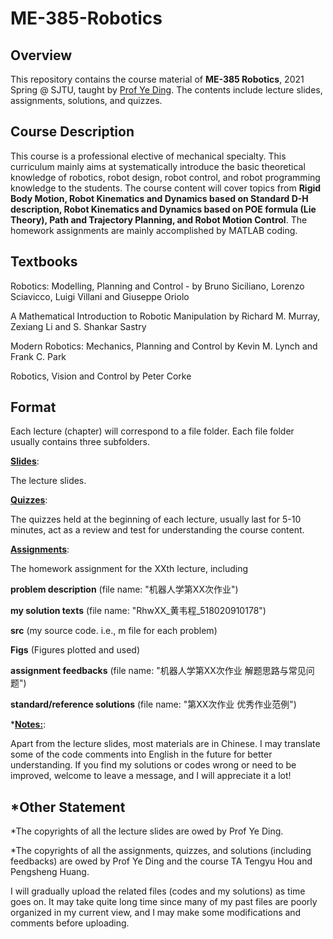 # ME-385-Robotics

## Overview

This repository contains the course material of **ME-385 Robotics**, 2021 Spring @ SJTU, taught by [Prof Ye Ding](https://me.sjtu.edu.cn/en/FullTimeTeacher/dingye.html). The contents include lecture slides, assignments, solutions, and quizzes.

## Course Description

This course is a professional elective of mechanical specialty. This curriculum mainly aims at systematically introduce the basic theoretical knowledge of robotics, robot design, robot control, and robot programming knowledge to the students. The course content will cover topics from **Rigid Body Motion, Robot Kinematics and Dynamics based on Standard D-H description, Robot Kinematics and Dynamics based on POE formula (Lie Theory), Path and Trajectory Planning, and Robot Motion Control**. The homework assignments are mainly accomplished by MATLAB coding.

## Textbooks

Robotics: Modelling, Planning and Control - by Bruno Siciliano, Lorenzo Sciavicco, Luigi Villani and Giuseppe Oriolo

A Mathematical Introduction to Robotic Manipulation by Richard M. Murray, Zexiang Li and S. Shankar Sastry

Modern Robotics: Mechanics, Planning and Control by Kevin M. Lynch and Frank C. Park

Robotics, Vision and Control by Peter Corke

## Format

Each lecture (chapter) will correspond to a file folder. Each file folder usually contains three subfolders.

**<u>Slides</u>**:

The lecture slides.

**<u>Quizzes</u>**: 

The quizzes held at the beginning of each lecture, usually last for 5-10 minutes, act as a review and test for understanding the course content.

**<u>Assignments</u>**: 

The homework assignment for the XXth lecture, including 

**problem description** (file name: "机器人学第XX次作业")

**my solution texts** (file name: "RhwXX\_黄韦程\_518020910178")

**src** (my source code. i.e., m file for each problem)

**Figs** (Figures plotted and used)

**assignment feedbacks** (file name: "机器人学第XX次作业 解题思路与常见问题")

**standard/reference solutions** (file name: "第XX次作业 优秀作业范例")



***<u>Notes:</u>**: 

Apart from the lecture slides, most materials are in Chinese. I may translate some of the code comments into English in the future for better understanding. If you find my solutions or codes wrong or need to be improved, welcome to leave a message, and I will appreciate it a lot!

## *Other Statement

*The copyrights of all the lecture slides are owed by Prof Ye Ding.

*The copyrights of all the assignments, quizzes, and solutions (including feedbacks) are owed by Prof Ye Ding and the course TA Tengyu Hou and Pengsheng Huang.

I will gradually upload the related files (codes and my solutions) as time goes on. It may take quite  long time since many of my past files are poorly organized in my current view, and I may make some modifications and comments before uploading.


